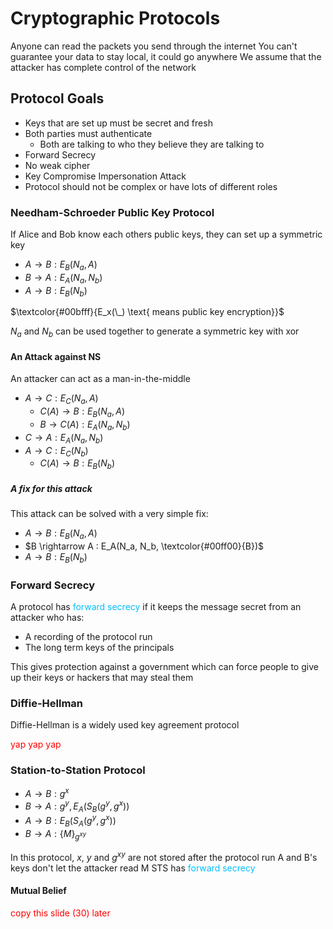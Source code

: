 # Cryptographic Protocols
Anyone can read the packets you send through the internet
You can't guarantee your data to stay local, it could go anywhere
We assume that the attacker has complete control of the network

## Protocol Goals
- Keys that are set up must be secret and fresh
- Both parties must authenticate
	- Both are talking to who they believe they are talking to
- Forward Secrecy
- No weak cipher
- Key Compromise Impersonation Attack
- Protocol should not be complex or have lots of different roles

### Needham-Schroeder Public Key Protocol
If Alice and Bob know each others public keys, they can set up a symmetric key

- $A \rightarrow B : E_B(N_a, A)$
- $B \rightarrow A : E_A(N_a, N_b)$
- $A \rightarrow B : E_B(N_b)$

$\textcolor{#00bfff}{E_x(\_) \text{ means public key encryption}}$

$N_a$ and $N_b$ can be used together to generate a symmetric key with xor

#### An Attack against NS
An attacker can act as a man-in-the-middle

- $A \rightarrow C : E_C(N_a, A)$
	- $C(A) \rightarrow B : E_B(N_a, A)$
	- $B \rightarrow C(A) : E_A(N_a, N_b)$
- $C \rightarrow A : E_A(N_a, N_b)$
- $A \rightarrow C : E_C(N_b)$
	- $C(A) \rightarrow B : E_B(N_b)$

##### A fix for this attack
This attack can be solved with a very simple fix:
- $A \rightarrow B : E_B(N_a, A)$
- $B \rightarrow A : E_A(N_a, N_b, \textcolor{#00ff00}{B})$
- $A \rightarrow B : E_B(N_b)$

### Forward Secrecy
A protocol has <span style="color:#00bfff">forward secrecy</span> if it keeps the message secret from an attacker who has:
- A recording of the protocol run
- The long term keys of the principals

This gives protection against a government which can force people to give up their keys or hackers that may steal them

### Diffie-Hellman
Diffie-Hellman is a widely used key agreement protocol

<span style="color:#ff0000">yap yap yap</span>

### Station-to-Station Protocol
- $A \rightarrow B : g^x$
- $B \rightarrow A : g^y, E_A(S_B(g^y, g^x))$
- $A \rightarrow B : E_B(S_A(g^y, g^x))$
- $B \rightarrow A : \{M\}_{g^{xy}}$

In this protocol, $x$, $y$ and $g^{xy}$ are not stored after the protocol run
A and B's keys don't let the attacker read M
STS has <span style="color:#00bfff">forward secrecy</span>

#### Mutual Belief
<span style="color:#ff0000">copy this slide (30) later</span>

